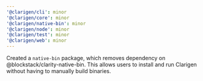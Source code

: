 ```yaml
---
'@clarigen/cli': minor
'@clarigen/core': minor
'@clarigen/native-bin': minor
'@clarigen/node': minor
'@clarigen/test': minor
'@clarigen/web': minor
---
```


Created a `native-bin` package, which removes dependency on @blockstack/clarity-native-bin. This allows users to install and run Clarigen without having to manually build binaries.
